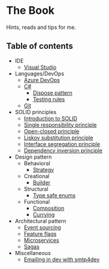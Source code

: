 # The Book
Hints, reads and tips for me.

## Table of contents
- IDE
  - [Visual Studio](./ide/visual_studio.md)
- Languages/DevOps
  - [Azure DevOps](./devops/azure.md)
  - [C#](./languages/csharp.md)
    - [Dispose pattern](./languages/csharp/dispose_pattern.md)
    - [Testing rules](./languages/csharp/testing_rules.md)
  - [Git](./devops/git.md)
- SOLID principles
  - [Introduction to SOLID](./principles/introduction.md)
  - [Single responsibility principle](./principles/single_responsibility_principle.md)
  - [Open-closed principle](./principles/open_closed_principle.md)
  - [Liskov substitution principle](./principles/liskov_substitution_principle.md)
  - [Interface segregation principle](./principles/interface_segregation_principle.md)
  - [Dependency inversion principle](./principles/dependency_inversion_principle.md)
- Design pattern
  - Behavioral
    - [Strategy](./design_pattern/behavioral/strategy_pattern.md)
  - Creational
    - [Builder](./design_pattern/creational/builder_pattern.md)
  - Structural
    - [Type safe enums](./design_pattern/structural/type_safe_enum_pattern.md)
  - Functional
    - [Composition](./design_pattern/functional/composition_pattern.md)
    - [Currying](./design_pattern/functional/currying_pattern.md)
- Architectural pattern
  - [Event sourcing](./architectural_pattern/event_sourcing.md)
  - [Feature flags](./architectural_pattern/feature_flags.md)
  - [Microservices](./architectural_pattern/microservices.md)
  - [Sagas](./architectural_pattern/sagas_pattern.md)
- Miscellaneous
  - [Emailing in dev with smtp4dev](https://github.com/rnwood/smtp4dev)